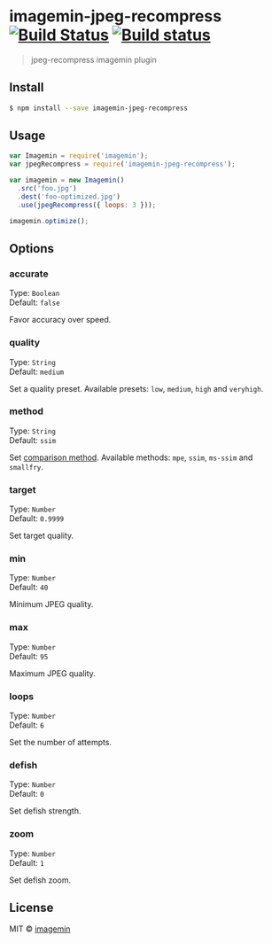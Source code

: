 # imagemin-jpeg-recompress [![Build Status](http://img.shields.io/travis/imagemin/imagemin-jpeg-recompress.svg?style=flat)](https://travis-ci.org/imagemin/imagemin-jpeg-recompress) [![Build status](https://ci.appveyor.com/api/projects/status/gl9i2tudi4oggk0v)](https://ci.appveyor.com/project/ShinnosukeWatanabe/imagemin-jpeg-recompress)

> jpeg-recompress imagemin plugin


## Install

```bash
$ npm install --save imagemin-jpeg-recompress
```


## Usage

```js
var Imagemin = require('imagemin');
var jpegRecompress = require('imagemin-jpeg-recompress');

var imagemin = new Imagemin()
  .src('foo.jpg')
  .dest('foo-optimized.jpg')
  .use(jpegRecompress({ loops: 3 }));

imagemin.optimize();
```


## Options

### accurate

Type: `Boolean`  
Default: `false`

Favor accuracy over speed.

### quality

Type: `String`  
Default: `medium`

Set a quality preset. Available presets: `low`, `medium`, `high` and `veryhigh`.

### method

Type: `String`  
Default: `ssim`

Set [comparison method](https://github.com/danielgtaylor/jpeg-archive#image-comparison-metrics). 
Available methods: `mpe`, `ssim`, `ms-ssim` and `smallfry`.

### target

Type: `Number`  
Default: `0.9999`

Set target quality.

### min

Type: `Number`  
Default: `40`

Minimum JPEG quality.

### max

Type: `Number`  
Default: `95`

Maximum JPEG quality.

### loops

Type: `Number`  
Default: `6`

Set the number of attempts.

### defish

Type: `Number`  
Default: `0`

Set defish strength.

### zoom

Type: `Number`  
Default: `1`

Set defish zoom.


## License

MIT © [imagemin](https://github.com/imagemin)
